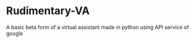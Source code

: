 # Rudimentary-VA
A basic beta form of a virtual assistant made in python using API service of google 

